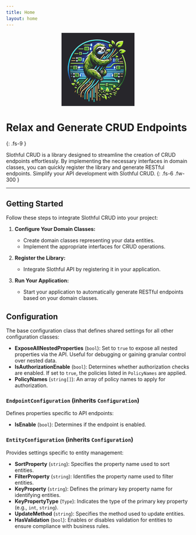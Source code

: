 ```yaml
---
title: Home
layout: home
---
```


<div align="center">
    <img src="assets/slothful-api-doc.jpg" alt="slothful-crud logo">
</div>

# Relax and Generate CRUD Endpoints
{: .fs-9 }

Slothful CRUD is a library designed to streamline the creation of CRUD endpoints effortlessly. By implementing the necessary interfaces in domain classes, you can quickly register the library and generate RESTful endpoints. Simplify your API development with Slothful CRUD.
{: .fs-6 .fw-300 }

---

## Getting Started

Follow these steps to integrate Slothful CRUD into your project:

1. **Configure Your Domain Classes:**

   - Create domain classes representing your data entities.
   - Implement the appropriate interfaces for CRUD operations.

2. **Register the Library:**

   - Integrate Slothful API by registering it in your application.

3. **Run Your Application:**

   - Start your application to automatically generate RESTful endpoints based on your domain classes.

## Configuration
The base configuration class that defines shared settings for all other configuration classes:

- **ExposeAllNestedProperties** (`bool`): Set to `true` to expose all nested properties via the API. Useful for debugging or gaining granular control over nested data.
- **IsAuthorizationEnable** (`bool`): Determines whether authorization checks are enabled. If set to `true`, the policies listed in `PolicyNames` are applied.
- **PolicyNames** (`string[]`): An array of policy names to apply for authorization.

### `EndpointConfiguration` (inherits `Configuration`)
Defines properties specific to API endpoints:

- **IsEnable** (`bool`): Determines if the endpoint is enabled.

### `EntityConfiguration` (inherits `Configuration`)
Provides settings specific to entity management:

- **SortProperty** (`string`): Specifies the property name used to sort entities.
- **FilterProperty** (`string`): Identifies the property name used to filter entities.
- **KeyProperty** (`string`): Defines the primary key property name for identifying entities.
- **KeyPropertyType** (`Type`): Indicates the type of the primary key property (e.g., `int`, `string`).
- **UpdateMethod** (`string`): Specifies the method used to update entities.
- **HasValidation** (`bool`): Enables or disables validation for entities to ensure compliance with business rules.

